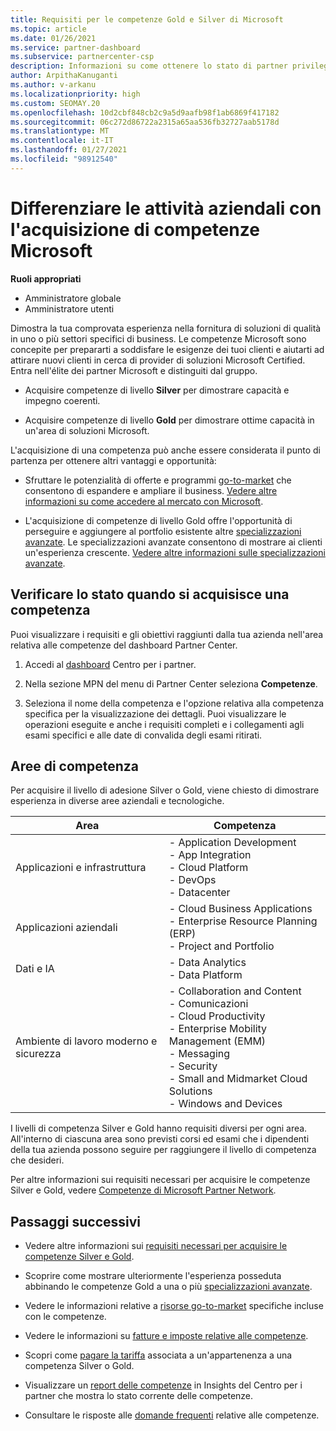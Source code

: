 ```yaml
---
title: Requisiti per le competenze Gold e Silver di Microsoft
ms.topic: article
ms.date: 01/26/2021
ms.service: partner-dashboard
ms.subservice: partnercenter-csp
description: Informazioni su come ottenere lo stato di partner privilegiato di Microsoft e attrarre nuovi clienti soddisfacendo i requisiti di competenza necessari per ottenere i livelli di adesione Gold e Silver.
author: ArpithaKanuganti
ms.author: v-arkanu
ms.localizationpriority: high
ms.custom: SEOMAY.20
ms.openlocfilehash: 10d2cbf848cb2c9a5d9aafb98f1ab6869f417182
ms.sourcegitcommit: 06c272d86722a2315a65aa536fb32727aab5178d
ms.translationtype: MT
ms.contentlocale: it-IT
ms.lasthandoff: 01/27/2021
ms.locfileid: "98912540"
---
```

# <a name="differentiate-your-business-by-attaining-microsoft-competencies"></a>Differenziare le attività aziendali con l'acquisizione di competenze Microsoft

**Ruoli appropriati**
- Amministratore globale
- Amministratore utenti

Dimostra la tua comprovata esperienza nella fornitura di soluzioni di qualità in uno o più settori specifici di business. Le competenze Microsoft sono concepite per prepararti a soddisfare le esigenze dei tuoi clienti e aiutarti ad attirare nuovi clienti in cerca di provider di soluzioni Microsoft Certified. Entra nell'élite dei partner Microsoft e distinguiti dal gruppo.

- Acquisire competenze di livello **Silver** per dimostrare capacità e impegno coerenti.

- Acquisire competenze di livello **Gold** per dimostrare ottime capacità in un'area di soluzioni Microsoft.

L'acquisizione di una competenza può anche essere considerata il punto di partenza per ottenere altri vantaggi e opportunità:

- Sfruttare le potenzialità di offerte e programmi [go-to-market](mpn-learn-about-go-to-market-benefits.md) che consentono di espandere e ampliare il business. [Vedere altre informazioni su come accedere al mercato con Microsoft](https://partner.microsoft.com/solutions/go-to-market).

- L'acquisizione di competenze di livello Gold offre l'opportunità di perseguire e aggiungere al portfolio esistente altre [specializzazioni avanzate](advanced-specializations.md). Le specializzazioni avanzate consentono di mostrare ai clienti un'esperienza crescente. [Vedere altre informazioni sulle specializzazioni avanzate](https://partner.microsoft.com/membership/advanced-specialization).

## <a name="check-your-status-as-you-attain-a-competency"></a>Verificare lo stato quando si acquisisce una competenza

Puoi visualizzare i requisiti e gli obiettivi raggiunti dalla tua azienda nell'area relativa alle competenze del dashboard Partner Center.

1. Accedi al [dashboard](https://partner.microsoft.com/dashboard/home) Centro per i partner.

2. Nella sezione MPN del menu di Partner Center seleziona **Competenze**.

3. Seleziona il nome della competenza e l'opzione relativa alla competenza specifica per la visualizzazione dei dettagli. Puoi visualizzare le operazioni eseguite e anche i requisiti completi e i collegamenti agli esami specifici e alle date di convalida degli esami ritirati.

## <a name="competency-areas"></a>Aree di competenza

Per acquisire il livello di adesione Silver o Gold, viene chiesto di dimostrare esperienza in diverse aree aziendali e tecnologiche.

|**Area**            |**Competenza**                    |
|--------------------|--------------------------------|
|Applicazioni e infrastruttura| - Application Development<br/> - App Integration<br/> - Cloud Platform<br/> - DevOps<br/> - Datacenter |
|Applicazioni aziendali | - Cloud Business Applications</br> - Enterprise Resource Planning (ERP)</br> - Project and Portfolio |
|Dati e IA| - Data Analytics<br/> - Data Platform |
|Ambiente di lavoro moderno e sicurezza | - Collaboration and Content<br/> - Comunicazioni<br/> - Cloud Productivity<br/> - Enterprise Mobility Management (EMM)<br/> - Messaging<br/> - Security<br/> - Small and Midmarket Cloud Solutions<br/> - Windows and Devices |

I livelli di competenza Silver e Gold hanno requisiti diversi per ogni area. All'interno di ciascuna area sono previsti corsi ed esami che i dipendenti della tua azienda possono seguire per raggiungere il livello di competenza che desideri. 

Per altre informazioni sui requisiti necessari per acquisire le competenze Silver e Gold, vedere [Competenze di Microsoft Partner Network](https://partner.microsoft.com/membership/competencies).

## <a name="next-steps"></a>Passaggi successivi

- Vedere altre informazioni sui [requisiti necessari per acquisire le competenze Silver e Gold](https://partner.microsoft.com/membership/competencies).

- Scoprire come mostrare ulteriormente l'esperienza posseduta abbinando le competenze Gold a una o più [specializzazioni avanzate](advanced-specializations.md).

- Vedere le informazioni relative a [risorse go-to-market](mpn-learn-about-go-to-market-benefits.md) specifiche incluse con le competenze.

- Vedere le informazioni su [fatture e imposte relative alle competenze](mpn-view-print-maps-invoice.md).

- Scopri come [pagare la tariffa](mpn-pay-fee-silver-gold-competency.md) associata a un'appartenenza a una competenza Silver o Gold.

- Visualizzare un [report delle competenze](pci-competencies-report.md) in Insights del Centro per i partner che mostra lo stato corrente delle competenze.

- Consultare le risposte alle [domande frequenti](competencies-faq.md) relative alle competenze.
